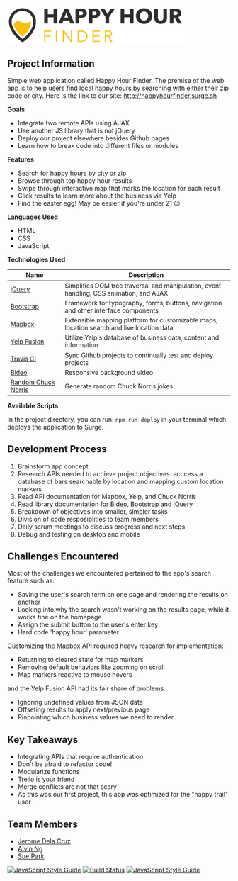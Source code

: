 <img src="https://github.com/jjdelacruz1/Phase1Project/blob/master/img/logo-dark.png" alt="alt text" width="400">

## Project Information

Simple web application called Happy Hour Finder. The premise of the web app is to help users find local happy hours by searching with either their zip code or city. Here is the link to our site: http://happyhourfinder.surge.sh

**Goals**
- Integrate two remote APIs using AJAX
- Use another JS library that is not jQuery
- Deploy our project elsewhere besides Github pages
- Learn how to break code into different files or modules

**Features**
- Search for happy hours by city or zip
- Browse through top happy hour results
- Swipe through interactive map that marks the location for each result
- Click results to learn more about the business via Yelp
- Find the easter egg! May be easier if you're under 21 :wink:

**Languages Used**
- HTML
- CSS
- JavaScript

**Technologies Used**

| Name | Description |
| --- | --- |
| [jQuery](https://jquery.com/) | Simplifies DOM tree traversal and manipulation, event handling, CSS animation, and AJAX |
| [Bootstrap](https://getbootstrap.com/) | Framework for typography, forms, buttons, navigation and other interface components |
| [Mapbox](https://docs.mapbox.com/api/) | Extensible mapping platform for customizable maps, location search and live location data |
| [Yelp Fusion](https://www.yelp.com/fusion) | Utilize Yelp's database of business data, content and information |
| [Travis CI](https://travis-ci.org/) | Sync Github projects to continually test and deploy projects |
| [Bideo](https://rishabhp.github.io/bideo.js/) | Responsive background video |
| [Random Chuck Norris](https://api.chucknorris.io/) | Generate random Chuck Norris jokes |

**Available Scripts**

In the project directory, you can run:
`npm run deploy`
in your terminal which deploys the application to Surge. 

## Development Process

1. Brainstorm app concept
2. Research APIs needed to achieve project objectives: acccess a database of bars searchable by location and mapping custom location markers
3. Read API documentation for Mapbox, Yelp, and Chuck Norris
4. Read library documentation for Bideo, Bootstrap and jQuery
5. Breakdown of objectives into smaller, simpler tasks
6. Division of code resposiblities to team members
7. Daily scrum meetings to discuss progress and next steps
8. Debug and testing on desktop and mobile

## Challenges Encountered

Most of the challenges we encountered pertained to the app's search feature such as:
- Saving the user's search term on one page and rendering the results on another
- Looking into why the search wasn't working on the results page, while it works fine on the homepage
- Assign the submit button to the user's enter key
- Hard code 'happy hour' parameter

Customizing the Mapbox API required heavy research for implementation:
- Returning to cleared state for map markers
- Removing default behaviors like zooming on scroll
- Map markers reactive to mouse hovers

and the Yelp Fusion API had its fair share of problems:
- Ignoring undefined values from JSON data
- Offseting results to apply next/previous page
- Pinpointing which business values we need to render

## Key Takeaways

- Integrating APIs that require authentication
- Don't be afraid to refactor code!
- Modularize functions
- Trello is your friend
- Merge conflicts are not that scary
- As this was our first project, this app was optimized for the "happy trail" user

## Team Members

- [Jerome Dela Cruz](https://github.com/jjdelacruz1)
- [Alvin Ng](https://github.com/ngalvin93)
- [Sue Park](https://github.com/suepark09)

[![JavaScript Style Guide](https://cdn.rawgit.com/standard/standard/master/badge.svg)](https://github.com/standard/standard)
[![Build Status](https://travis-ci.org/jjdelacruz1/Phase1Project.svg?branch=master)](https://travis-ci.org/jjdelacruz1/Phase1Project)
[![JavaScript Style Guide](https://img.shields.io/badge/code_style-standard-brightgreen.svg)](https://standardjs.com)
